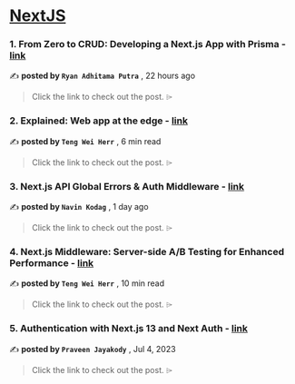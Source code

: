 
<h1><a href=https://medium.com/tag/nextjs/recommended target="_blank" rel="noopener noreferrer">NextJS</a></h1>
<h3>1. From Zero to CRUD: Developing a Next.js App with Prisma - <a href=https://medium.com/@ryanadhitama/from-zero-to-crud-developing-a-next-js-app-with-prisma-909976b90ce0?source=tag_recommended_feed---------0-84----------nextjs----------55cfaab5_75ee_46a0_8005_1491dfcb6a92------- target="_blank" rel="noopener noreferrer">link</a></h3>

✍️ **posted by `Ryan Adhitama Putra`** <date> , 22 hours ago</date>

<blockquote>Click the link to check out the post. ⌲</blockquote>

<h3>2. Explained: Web app at the edge - <a href=https://medium.com/gitconnected/explained-web-app-at-the-edge-fb391985a0a5?source=tag_recommended_feed---------1-107----------nextjs----------55cfaab5_75ee_46a0_8005_1491dfcb6a92------- target="_blank" rel="noopener noreferrer">link</a></h3>

✍️ **posted by `Teng Wei Herr`** <date> , 6 min read</date>

<blockquote>Click the link to check out the post. ⌲</blockquote>

<h3>3. Next.js API Global Errors & Auth Middleware - <a href=https://medium.com/@100lvlmaster/next-js-api-global-errors-auth-middleware-88a20b9fd7fd?source=tag_recommended_feed---------2-84----------nextjs----------55cfaab5_75ee_46a0_8005_1491dfcb6a92------- target="_blank" rel="noopener noreferrer">link</a></h3>

✍️ **posted by `Navin Kodag`** <date> , 1 day ago</date>

<blockquote>Click the link to check out the post. ⌲</blockquote>

<h3>4. Next.js Middleware: Server-side A/B Testing for Enhanced Performance - <a href=https://medium.com/gitconnected/next-js-middleware-server-side-a-b-testing-for-enhanced-performance-f13ed0aa0b40?source=tag_recommended_feed---------3-107----------nextjs----------55cfaab5_75ee_46a0_8005_1491dfcb6a92------- target="_blank" rel="noopener noreferrer">link</a></h3>

✍️ **posted by `Teng Wei Herr`** <date> , 10 min read</date>

<blockquote>Click the link to check out the post. ⌲</blockquote>

<h3>5. Authentication with Next.js 13 and Next Auth - <a href=https://medium.com/ascentic-technology/authentication-with-next-js-13-and-next-auth-9c69d55d6bfd?source=tag_recommended_feed---------4-85----------nextjs----------55cfaab5_75ee_46a0_8005_1491dfcb6a92------- target="_blank" rel="noopener noreferrer">link</a></h3>

✍️ **posted by `Praveen Jayakody`** <date> , Jul 4, 2023</date>

<blockquote>Click the link to check out the post. ⌲</blockquote>


